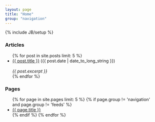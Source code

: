 ```yaml
---
layout: page
title: "Home"
group: "navigation"
---
```

{% include JB/setup %}

### Articles

<ul class="posts">
{% for post in site.posts limit: 5 %}
  <div class="post_info">
    <li>
            <a href="{{ post.url }}">{{ post.title }}</a>
            <span>({{ post.date | date_to_long_string }})</span>
    </li>
    </br> <em>{{ post.excerpt }} </em>
    </div>
  {% endfor %}
</ul>

### Pages

<ul class="pages">
  {% for page in site.pages limit: 5 %}
  	{% if page.group != 'navigation' and page.group != 'feeds' %}
    <li>
  	  <a href="{{ page.url }}">{{ page.title }}</a>
    </li>
    {% endif %}
  {% endfor %}
</ul>
